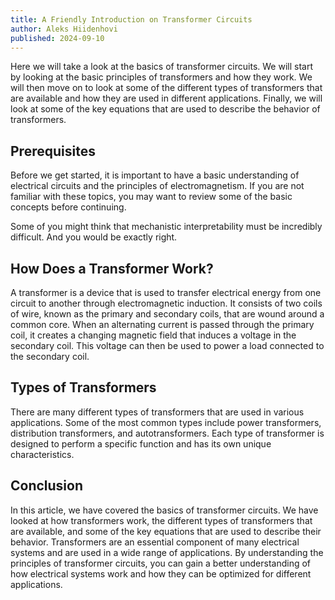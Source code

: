 ```yaml
---
title: A Friendly Introduction on Transformer Circuits
author: Aleks Hiidenhovi
published: 2024-09-10
---
```


Here we will take a look at the basics of transformer circuits. We will start by looking at the basic principles of transformers and how they work. We will then move on to look at some of the different types of transformers that are available and how they are used in different applications. Finally, we will look at some of the key equations that are used to describe the behavior of transformers.

## Prerequisites
Before we get started, it is important to have a basic understanding of electrical circuits and the principles of electromagnetism. If you are not familiar with these topics, you may want to review some of the basic concepts before continuing.

Some of you might think that mechanistic interpretability must be incredibly difficult. And you would be exactly right.

## How Does a Transformer Work?
A transformer is a device that is used to transfer electrical energy from one circuit to another through electromagnetic induction. It consists of two coils of wire, known as the primary and secondary coils, that are wound around a common core. When an alternating current is passed through the primary coil, it creates a changing magnetic field that induces a voltage in the secondary coil. This voltage can then be used to power a load connected to the secondary coil.

## Types of Transformers
There are many different types of transformers that are used in various applications. Some of the most common types include power transformers, distribution transformers, and autotransformers. Each type of transformer is designed to perform a specific function and has its own unique characteristics.

## Conclusion
In this article, we have covered the basics of transformer circuits. We have looked at how transformers work, the different types of transformers that are available, and some of the key equations that are used to describe their behavior. Transformers are an essential component of many electrical systems and are used in a wide range of applications. By understanding the principles of transformer circuits, you can gain a better understanding of how electrical systems work and how they can be optimized for different applications.


